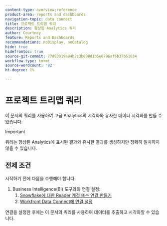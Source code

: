 ```yaml
---
content-type: overview;reference
product-area: reports and dashboards
navigation-topic: data connect
title: 프로젝트 트리맵 쿼리
description: 향상된 Analytics 쿼리
author: Courtney
feature: Reports and Dashboards
recommendations: noDisplay, noCatalog
hide: true
hidefromtoc: true
source-git-commit: 77d93919a84b2c3b098d1b5e6796af6b37b51034
workflow-type: tm+mt
source-wordcount: '92'
ht-degree: 1%

---
```



# 프로젝트 트리맵 쿼리

이 문서의 쿼리를 사용하여 고급 Analytics의 시각화와 유사한 데이터 시각화를 만들 수 있습니다.

>[!IMPORTANT]
>
>쿼리는 향상된 Analytics에 표시된 결과와 유사한 결과를 생성하지만 정확히 일치하지 않을 수 있습니다.


## 전제 조건

시작하기 전에 다음을 수행해야 합니다

1. Business Intelligence(BI) 도구와의 연결 설정:
   1. [Snowflake에 대한 Reader 계정 또는 연결 만들기](/help/quicksilver/reports-and-dashboards/data-lake/create-a-reader-account.md)
   1. [Workfront Data Connect에 연결 설정](/help/quicksilver/reports-and-dashboards/data-lake/share-data-externally.md)

연결을 설정한 후에는 이 문서의 쿼리를 사용하여 데이터를 추출하고 시각화할 수 있습니다.
